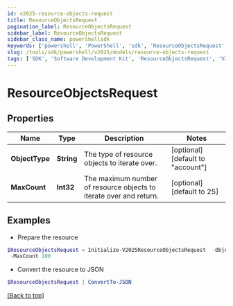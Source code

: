 ```yaml
---
id: v2025-resource-objects-request
title: ResourceObjectsRequest
pagination_label: ResourceObjectsRequest
sidebar_label: ResourceObjectsRequest
sidebar_class_name: powershellsdk
keywords: ['powershell', 'PowerShell', 'sdk', 'ResourceObjectsRequest', 'V2025ResourceObjectsRequest'] 
slug: /tools/sdk/powershell/v2025/models/resource-objects-request
tags: ['SDK', 'Software Development Kit', 'ResourceObjectsRequest', 'V2025ResourceObjectsRequest']
---
```



# ResourceObjectsRequest

## Properties

Name | Type | Description | Notes
------------ | ------------- | ------------- | -------------
**ObjectType** | **String** | The type of resource objects to iterate over. | [optional] [default to "account"]
**MaxCount** | **Int32** | The maximum number of resource objects to iterate over and return. | [optional] [default to 25]

## Examples

- Prepare the resource
```powershell
$ResourceObjectsRequest = Initialize-V2025ResourceObjectsRequest  -ObjectType group `
 -MaxCount 100
```

- Convert the resource to JSON
```powershell
$ResourceObjectsRequest | ConvertTo-JSON
```


[[Back to top]](#) 

